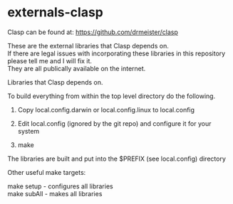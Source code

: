**externals-clasp**
===============

Clasp can be found at:   https://github.com/drmeister/clasp

These are the external libraries that Clasp depends on.<br>
If there are legal issues with incorporating these libraries in this repository please tell me and I will fix it.<br>
They are all publically available on the internet.

Libraries that Clasp depends on.

To build everything from within the top level directory do the following.

1) Copy local.config.darwin or local.config.linux to local.config

2) Edit local.config (ignored by the git repo) and configure it for your system

3) make

The libraries are built and put into the $PREFIX (see local.config) directory

Other useful make targets:

make setup - configures all libraries<br>
make subAll - makes all libraries


